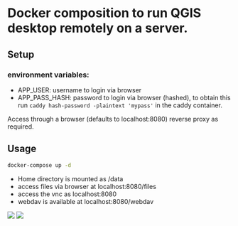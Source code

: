 # Docker composition  to run QGIS desktop remotely on a server.

## Setup

### environment variables:
- APP_USER: username to login via browser
- APP_PASS_HASH: password to login via browser (hashed), to obtain this run `caddy hash-password -plaintext 'mypass'` in the caddy container.


Access through a browser (defaults to localhost:8080) reverse proxy as required.

## Usage
```bash
docker-compose up -d
```


- Home directory is mounted as /data
- access files via browser at localhost:8080/files 
- access the vnc as localhost:8080
- webdav is available at localhost:8080/webdav

![](C:\python_projects\qgis_docker\images\img.png)
![](C:\python_projects\qgis_docker\images\img_1.png)


